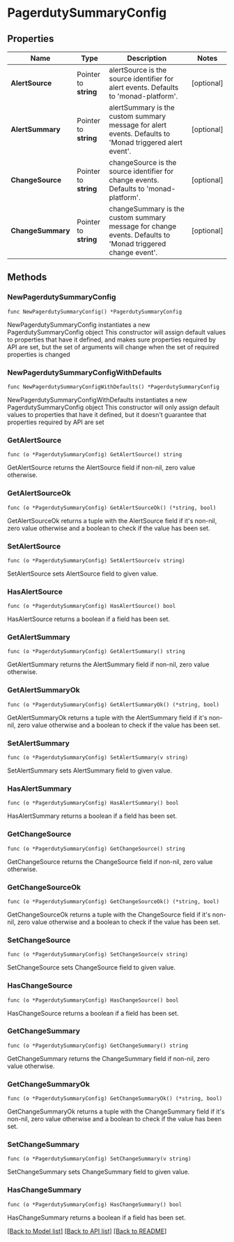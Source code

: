 # PagerdutySummaryConfig

## Properties

Name | Type | Description | Notes
------------ | ------------- | ------------- | -------------
**AlertSource** | Pointer to **string** | alertSource is the source identifier for alert events. Defaults to &#39;monad-platform&#39;. | [optional] 
**AlertSummary** | Pointer to **string** | alertSummary is the custom summary message for alert events. Defaults to &#39;Monad triggered alert event&#39;. | [optional] 
**ChangeSource** | Pointer to **string** | changeSource is the source identifier for change events. Defaults to &#39;monad-platform&#39;. | [optional] 
**ChangeSummary** | Pointer to **string** | changeSummary is the custom summary message for change events. Defaults to &#39;Monad triggered change event&#39;. | [optional] 

## Methods

### NewPagerdutySummaryConfig

`func NewPagerdutySummaryConfig() *PagerdutySummaryConfig`

NewPagerdutySummaryConfig instantiates a new PagerdutySummaryConfig object
This constructor will assign default values to properties that have it defined,
and makes sure properties required by API are set, but the set of arguments
will change when the set of required properties is changed

### NewPagerdutySummaryConfigWithDefaults

`func NewPagerdutySummaryConfigWithDefaults() *PagerdutySummaryConfig`

NewPagerdutySummaryConfigWithDefaults instantiates a new PagerdutySummaryConfig object
This constructor will only assign default values to properties that have it defined,
but it doesn't guarantee that properties required by API are set

### GetAlertSource

`func (o *PagerdutySummaryConfig) GetAlertSource() string`

GetAlertSource returns the AlertSource field if non-nil, zero value otherwise.

### GetAlertSourceOk

`func (o *PagerdutySummaryConfig) GetAlertSourceOk() (*string, bool)`

GetAlertSourceOk returns a tuple with the AlertSource field if it's non-nil, zero value otherwise
and a boolean to check if the value has been set.

### SetAlertSource

`func (o *PagerdutySummaryConfig) SetAlertSource(v string)`

SetAlertSource sets AlertSource field to given value.

### HasAlertSource

`func (o *PagerdutySummaryConfig) HasAlertSource() bool`

HasAlertSource returns a boolean if a field has been set.

### GetAlertSummary

`func (o *PagerdutySummaryConfig) GetAlertSummary() string`

GetAlertSummary returns the AlertSummary field if non-nil, zero value otherwise.

### GetAlertSummaryOk

`func (o *PagerdutySummaryConfig) GetAlertSummaryOk() (*string, bool)`

GetAlertSummaryOk returns a tuple with the AlertSummary field if it's non-nil, zero value otherwise
and a boolean to check if the value has been set.

### SetAlertSummary

`func (o *PagerdutySummaryConfig) SetAlertSummary(v string)`

SetAlertSummary sets AlertSummary field to given value.

### HasAlertSummary

`func (o *PagerdutySummaryConfig) HasAlertSummary() bool`

HasAlertSummary returns a boolean if a field has been set.

### GetChangeSource

`func (o *PagerdutySummaryConfig) GetChangeSource() string`

GetChangeSource returns the ChangeSource field if non-nil, zero value otherwise.

### GetChangeSourceOk

`func (o *PagerdutySummaryConfig) GetChangeSourceOk() (*string, bool)`

GetChangeSourceOk returns a tuple with the ChangeSource field if it's non-nil, zero value otherwise
and a boolean to check if the value has been set.

### SetChangeSource

`func (o *PagerdutySummaryConfig) SetChangeSource(v string)`

SetChangeSource sets ChangeSource field to given value.

### HasChangeSource

`func (o *PagerdutySummaryConfig) HasChangeSource() bool`

HasChangeSource returns a boolean if a field has been set.

### GetChangeSummary

`func (o *PagerdutySummaryConfig) GetChangeSummary() string`

GetChangeSummary returns the ChangeSummary field if non-nil, zero value otherwise.

### GetChangeSummaryOk

`func (o *PagerdutySummaryConfig) GetChangeSummaryOk() (*string, bool)`

GetChangeSummaryOk returns a tuple with the ChangeSummary field if it's non-nil, zero value otherwise
and a boolean to check if the value has been set.

### SetChangeSummary

`func (o *PagerdutySummaryConfig) SetChangeSummary(v string)`

SetChangeSummary sets ChangeSummary field to given value.

### HasChangeSummary

`func (o *PagerdutySummaryConfig) HasChangeSummary() bool`

HasChangeSummary returns a boolean if a field has been set.


[[Back to Model list]](../README.md#documentation-for-models) [[Back to API list]](../README.md#documentation-for-api-endpoints) [[Back to README]](../README.md)


